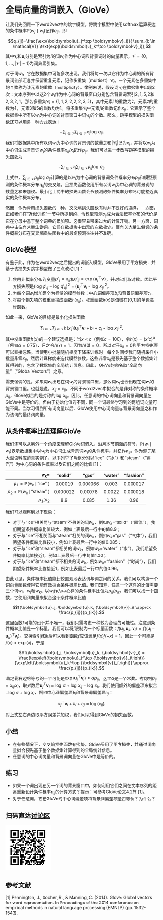 # 全局向量的词嵌入（GloVe）

让我们先回顾一下word2vec中的跳字模型。将跳字模型中使用softmax运算表达的条件概率$\mathbb{P}(w_j\mid w_i)$记作$q_{ij}$，即

$$q_{ij}=\frac{\exp(\boldsymbol{u}_j^\top \boldsymbol{v}_i)}{ \sum_{k \in \mathcal{V}} \text{exp}(\boldsymbol{u}_k^\top \boldsymbol{v}_i)},$$

其中$\boldsymbol{v}_i$和$\boldsymbol{u}_i$分别是索引为$i$的词$w_i$作为中心词和背景词时的向量表示，$\mathcal{V} = \{0, 1, \ldots, |\mathcal{V}|-1\}$为词典索引集。

对于词$w_i$，它在数据集中可能多次出现。我们将每一次以它作为中心词的所有背景词全部汇总并保留重复元素，记作多重集（multiset）$\mathcal{C}_i$。一个元素在多重集中的个数称为该元素的重数（multiplicity）。举例来说，假设词$w_i$在数据集中出现2次：文本序列中以这2个$w_i$作为中心词的背景窗口分别包含背景词索引$2,1,5,2$和$2,3,2,1$。那么多重集$\mathcal{C}_i = \{1,1,2,2,2,2,3,5\}$，其中元素1的重数为2，元素2的重数为4，元素3和5的重数均为1。将多重集$\mathcal{C}_i$中元素$j$的重数记作$x_{ij}$：它表示了整个数据集中所有以$w_i$为中心词的背景窗口中词$w_j$的个数。那么，跳字模型的损失函数还可以用另一种方式表达：

$$-\sum_{i\in\mathcal{V}}\sum_{j\in\mathcal{V}} x_{ij} \log\,q_{ij}.$$

我们将数据集中所有以词$w_i$为中心词的背景词的数量之和$\left|\mathcal{C}_i\right|$记为$x_i$，并将以$w_i$为中心词生成背景词$w_j$的条件概率$x_{ij}/x_i$记作$p_{ij}$。我们可以进一步改写跳字模型的损失函数为

$$-\sum_{i\in\mathcal{V}} x_i \sum_{j\in\mathcal{V}} p_{ij} \log\,q_{ij}.$$

上式中，$\sum_{j\in\mathcal{V}} p_{ij} \log\,q_{ij}$计算的是以$w_i$为中心词的背景词条件概率分布$p_{ij}$和模型预测的条件概率分布$q_{ij}$的交叉熵。且损失函数使用所有以词$w_i$为中心词的背景词的数量之和来加权。最小化上式中的损失函数会令预测的条件概率分布尽可能接近真实的条件概率分布。

然而，作为常用损失函数的一种，交叉熵损失函数有时并不是好的选择。一方面，正如我们在[“近似训练”](approx-training.md)一节中所提到的，令模型预测$q_{ij}$成为合法概率分布的代价是它在分母中基于整个词典的累加项。这很容易带来过大的计算开销。另一方面，词典中往往有大量生僻词，它们在数据集中出现的次数极少。而有关大量生僻词的条件概率分布在交叉熵损失函数中的最终预测往往并不准确。



## GloVe模型

有鉴于此，作为在word2vec之后提出的词嵌入模型，GloVe采用了平方损失，并基于该损失对跳字模型做了三点改动 [1]：

1. 使用非概率分布的变量$p'_{ij}=x_{ij}$和$q'_{ij}=\exp(\boldsymbol{u}_j^\top \boldsymbol{v}_i)$，并对它们取对数。因此平方损失项是$\left(\log\,p'_{ij} - \log\,q'_{ij}\right)^2 = \left(\boldsymbol{u}_j^\top \boldsymbol{v}_i - \log\,x_{ij}\right)^2$。
2. 为每个词$w_i$增加两个为标量的模型参数：中心词偏差项$b_i$和背景词偏差项$c_i$。
3. 将每个损失项的权重替换成函数$h(x_{ij})$。权重函数$h(x)$是值域在$[0,1]$的单调递增函数。

如此一来，GloVe的目标是最小化损失函数

$$\sum_{i\in\mathcal{V}} \sum_{j\in\mathcal{V}} h(x_{ij}) \left(\boldsymbol{u}_j^\top \boldsymbol{v}_i + b_i + c_j - \log\,x_{ij}\right)^2.$$

其中权重函数$h(x)$的一个建议选择是：当$x < c$（例如$c = 100$），令$h(x) = (x/c)^\alpha$（例如$\alpha = 0.75$），反之令$h(x) = 1$。因为$h(0)=0$，所以对于$x_{ij}=0$的平方损失项可以直接忽略。当使用小批量随机梯度下降来训练时，每个时间步我们随机采样小批量非零$x_{ij}$，然后计算梯度来迭代模型参数。这些非零$x_{ij}$是预先基于整个数据集计算得到的，包含了数据集的全局统计信息。因此，GloVe的命名取“全局向量”（“Global Vectors”）之意。

需要强调的是，如果词$w_i$出现在词$w_j$的背景窗口里，那么词$w_j$也会出现在词$w_i$的背景窗口里。也就是说，$x_{ij}=x_{ji}$。不同于word2vec中拟合的是非对称的条件概率$p_{ij}$，GloVe拟合的是对称的$\log\, x_{ij}$。因此，任意词的中心词向量和背景词向量在GloVe中是等价的。但由于初始化值的不同，同一个词最终学习到的两组词向量可能不同。当学习得到所有词向量以后，GloVe使用中心词向量与背景词向量之和作为该词的最终词向量。


## 从条件概率比值理解GloVe

我们还可以从另外一个角度来理解GloVe词嵌入。沿用本节前面的符号，$\mathbb{P}(w_j \mid w_i)$表示数据集中以$w_i$为中心词生成背景词$w_j$的条件概率，并记作$p_{ij}$。作为源于某大型语料库的真实例子，以下列举了两组分别以“ice”（“冰”）和“steam”（“蒸汽”）为中心词的条件概率以及它们之间的比值 [1]：

|$w_k$=|“solid”|“gas”|“water”|“fashion”|
|--:|:-:|:-:|:-:|:-:|
|$p_1=\mathbb{P}(w_k\mid$ “ice” $)$|0.00019|0.000066|0.003|0.000017|
|$p_2=\mathbb{P}(w_k\mid$ “steam” $)$|0.000022|0.00078|0.0022|0.000018|
|$p_1/p_2$|8.9|0.085|1.36|0.96|


我们可以观察到以下现象：

* 对于与“ice”相关而与“steam”不相关的词$w_k$，例如$w_k=$“solid”（“固体”），我们期望条件概率比值较大，例如上表最后一行中的值8.9；
* 对于与“ice”不相关而与“steam”相关的词$w_k$，例如$w_k=$“gas”（“气体”），我们期望条件概率比值较小，例如上表最后一行中的值0.085；
* 对于与“ice”和“steam”都相关的词$w_k$，例如$w_k=$“water”（“水”），我们期望条件概率比值接近1，例如上表最后一行中的值1.36；
* 对于与“ice”和“steam”都不相关的词$w_k$，例如$w_k=$“fashion”（“时尚”），我们期望条件概率比值接近1，例如上表最后一行中的值0.96。

由此可见，条件概率比值能比较直观地表达词与词之间的关系。我们可以构造一个词向量函数使得它能有效拟合条件概率比值。我们知道，任意一个这样的比值需要三个词$w_i$、$w_j$和$w_k$。以$w_i$作为中心词的条件概率比值为${p_{ij}}/{p_{ik}}$。我们可以找一个函数，它使用词向量来拟合这个条件概率比值

$$f(\boldsymbol{u}_j, \boldsymbol{u}_k, {\boldsymbol{v}}_i) \approx \frac{p_{ij}}{p_{ik}}.$$

这里函数$f$可能的设计并不唯一，我们只需考虑一种较为合理的可能性。注意到条件概率比值是一个标量，我们可以将$f$限制为一个标量函数：$f(\boldsymbol{u}_j, \boldsymbol{u}_k, {\boldsymbol{v}}_i) = f\left((\boldsymbol{u}_j - \boldsymbol{u}_k)^\top {\boldsymbol{v}}_i\right)$。交换索引$j$和$k$后可以看到函数$f$应该满足$f(x)f(-x)=1$，因此一个可能是$f(x)=\exp(x)$，于是

$$f(\boldsymbol{u}_j, \boldsymbol{u}_k, {\boldsymbol{v}}_i) = \frac{\exp\left(\boldsymbol{u}_j^\top {\boldsymbol{v}}_i\right)}{\exp\left(\boldsymbol{u}_k^\top {\boldsymbol{v}}_i\right)} \approx \frac{p_{ij}}{p_{ik}}.$$

满足最右边约等号的一个可能是$\exp\left(\boldsymbol{u}_j^\top {\boldsymbol{v}}_i\right) \approx \alpha p_{ij}$，这里$\alpha$是一个常数。考虑到$p_{ij}=x_{ij}/x_i$，取对数后$\boldsymbol{u}_j^\top {\boldsymbol{v}}_i \approx \log\,\alpha + \log\,x_{ij} - \log\,x_i$。我们使用额外的偏差项来拟合$- \log\,\alpha + \log\,x_i$，例如中心词偏差项$b_i$和背景词偏差项$c_j$：

$$\boldsymbol{u}_j^\top \boldsymbol{v}_i + b_i + c_j \approx \log(x_{ij}).$$

对上式左右两边取平方误差并加权，我们可以得到GloVe的损失函数。


## 小结

* 在有些情况下，交叉熵损失函数有劣势。GloVe采用了平方损失，并通过词向量拟合预先基于整个数据集计算得到的全局统计信息。
* 任意词的中心词向量和背景词向量在GloVe中是等价的。


## 练习

* 如果一个词出现在另一个词的背景窗口中，如何利用它们之间在文本序列的距离重新设计条件概率$p_{ij}$的计算方式？提示：可参考GloVe论文4.2节 [1]。
* 对于任意词，它在GloVe的中心词偏差项和背景词偏差项是否等价？为什么？

## 扫码直达[讨论区](https://discuss.gluon.ai/t/topic/4372)

![](../img/qr_glove.svg)

## 参考文献

[1] Pennington, J., Socher, R., & Manning, C. (2014). Glove: Global vectors for word representation. In Proceedings of the 2014 conference on empirical methods in natural language processing (EMNLP) (pp. 1532-1543).

